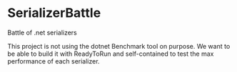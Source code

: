 # SerializerBattle
Battle of .net serializers

This project is not using the dotnet Benchmark tool on purpose. We want to be able to build it with ReadyToRun and self-contained to test the max performance of each serializer.

